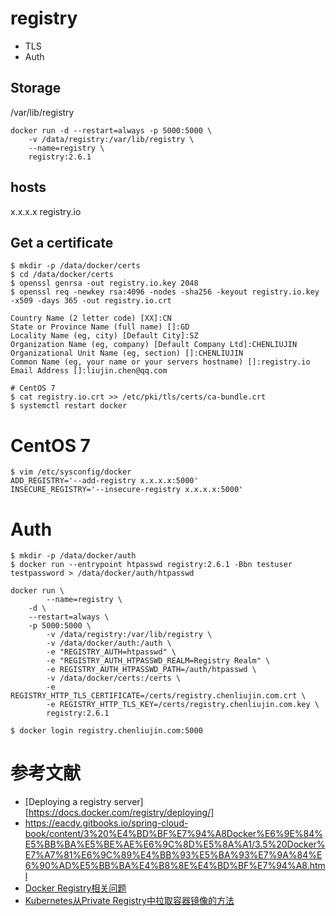 # registry 
- TLS
- Auth


## Storage
/var/lib/registry

```
docker run -d --restart=always -p 5000:5000 \
	-v /data/registry:/var/lib/registry \
	--name=registry \
	registry:2.6.1
```

## hosts
x.x.x.x registry.io

## Get a certificate
```
$ mkdir -p /data/docker/certs
$ cd /data/docker/certs
$ openssl genrsa -out registry.io.key 2048
$ openssl req -newkey rsa:4096 -nodes -sha256 -keyout registry.io.key -x509 -days 365 -out registry.io.crt

Country Name (2 letter code) [XX]:CN
State or Province Name (full name) []:GD
Locality Name (eg, city) [Default City]:SZ
Organization Name (eg, company) [Default Company Ltd]:CHENLIUJIN
Organizational Unit Name (eg, section) []:CHENLIUJIN
Common Name (eg, your name or your servers hostname) []:registry.io
Email Address []:liujin.chen@qq.com

# CentOS 7
$ cat registry.io.crt >> /etc/pki/tls/certs/ca-bundle.crt 
$ systemctl restart docker
```





# CentOS 7
```
$ vim /etc/sysconfig/docker
ADD_REGISTRY='--add-registry x.x.x.x:5000'
INSECURE_REGISTRY='--insecure-registry x.x.x.x:5000'
```


# Auth
```
$ mkdir -p /data/docker/auth
$ docker run --entrypoint htpasswd registry:2.6.1 -Bbn testuser testpassword > /data/docker/auth/htpasswd
```

```
docker run \
        --name=registry \
	-d \
	--restart=always \
	-p 5000:5000 \
        -v /data/registry:/var/lib/registry \
        -v /data/docker/auth:/auth \
        -e "REGISTRY_AUTH=htpasswd" \
        -e "REGISTRY_AUTH_HTPASSWD_REALM=Registry Realm" \
        -e REGISTRY_AUTH_HTPASSWD_PATH=/auth/htpasswd \
        -v /data/docker/certs:/certs \
        -e REGISTRY_HTTP_TLS_CERTIFICATE=/certs/registry.chenliujin.com.crt \
        -e REGISTRY_HTTP_TLS_KEY=/certs/registry.chenliujin.com.key \
        registry:2.6.1
```

```
$ docker login registry.chenliujin.com:5000
```

# 参考文献
- [Deploying a registry server][https://docs.docker.com/registry/deploying/]
- https://eacdy.gitbooks.io/spring-cloud-book/content/3%20%E4%BD%BF%E7%94%A8Docker%E6%9E%84%E5%BB%BA%E5%BE%AE%E6%9C%8D%E5%8A%A1/3.5%20Docker%E7%A7%81%E6%9C%89%E4%BB%93%E5%BA%93%E7%9A%84%E6%90%AD%E5%BB%BA%E4%B8%8E%E4%BD%BF%E7%94%A8.html
- [Docker Registry相关问题](http://mp.weixin.qq.com/s/-Mc2booTpmje7hHrtZKrlg)
- [Kubernetes从Private Registry中拉取容器镜像的方法](http://tonybai.com/2016/11/16/how-to-pull-images-from-private-registry-on-kubernetes-cluster/?utm_source=rss)

